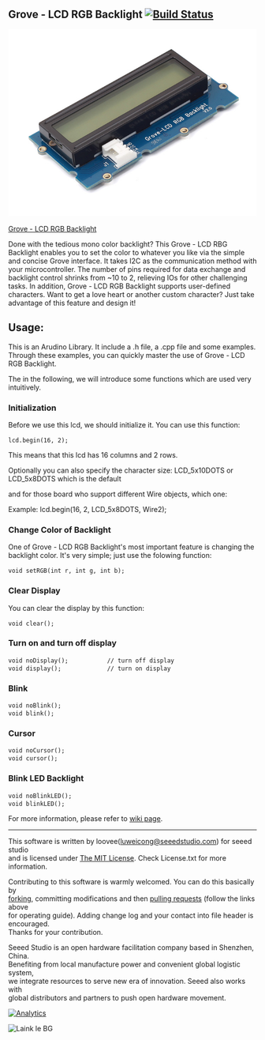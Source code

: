 Grove - LCD RGB Backlight  [![Build Status](https://travis-ci.com/Seeed-Studio/Grove_LCD_RGB_Backlight.svg?branch=master)](https://travis-ci.com/Seeed-Studio/Grove_LCD_RGB_Backlight)
---------------------------------------------------------

![Grove - LCD RGB Backlight](https://raw.githubusercontent.com/SeeedDocument/Grove_LCD_RGB_Backlight/master/images/intro.jpg)


[Grove - LCD RGB Backlight](https://www.seeedstudio.com/Grove-LCD-RGB-Backlight-p-1643.html)

Done with the tedious mono color backlight? This Grove - LCD RBG Backlight enables you to set the color to whatever you like via the simple and concise Grove interface. It takes I2C as the communication method with your microcontroller. The number of pins required for data exchange and backlight control shrinks from ~10 to 2, relieving IOs for other challenging tasks. In addition, Grove - LCD RGB Backlight supports user-defined characters. Want to get a love heart or another custom character? Just take advantage of this feature and design it!


## Usage:

This is an Arudino Library. It include a .h file, a .cpp file and some examples. Through these examples, you can quickly master the use of Grove - LCD RGB Backlight.

The in the following, we will introduce some functions which are used very intuitively. 


### Initialization
Before we use this lcd, we should initialize it. You can use this function:

    lcd.begin(16, 2);

This means that this lcd has 16 columns and 2 rows.

Optionally you can also specify the character size: LCD_5x10DOTS  or LCD_5x8DOTS which is the default

and for those board who support different Wire objects, which one:  

Example:
    lcd.begin(16, 2, LCD_5x8DOTS, Wire2);



### Change Color of Backlight
One of Grove - LCD RGB Backlight's most important feature is changing the backlight color. It's very simple; just use the folowing function:

    void setRGB(int r, int g, int b);


### Clear Display

You can clear the display by this function:

    void clear();

### Turn on and turn off display

    void noDisplay();			// turn off display
    void display();				// turn on display

### Blink

    void noBlink();
    void blink();

### Cursor

    void noCursor();
    void cursor();

### Blink LED Backlight

    void noBlinkLED();
    void blinkLED();


For more information, please refer to [wiki page](http://wiki.seeedstudio.com/Grove-LCD_RGB_Backlight/).

    
----

This software is written by loovee([luweicong@seeedstudio.com](luweicong@seeedstudio.com "luweicong@seeedstudio.com")) for seeed studio<br>
and is licensed under [The MIT License](http://opensource.org/licenses/mit-license.php). Check License.txt for more information.<br>

Contributing to this software is warmly welcomed. You can do this basically by<br>
[forking](https://help.github.com/articles/fork-a-repo), committing modifications and then [pulling requests](https://help.github.com/articles/using-pull-requests) (follow the links above<br>
for operating guide). Adding change log and your contact into file header is encouraged.<br>
Thanks for your contribution.

Seeed Studio is an open hardware facilitation company based in Shenzhen, China. <br>
Benefiting from local manufacture power and convenient global logistic system, <br>
we integrate resources to serve new era of innovation. Seeed also works with <br>
global distributors and partners to push open hardware movement.<br>



[![Analytics](https://ga-beacon.appspot.com/UA-46589105-3/Grove_LCD_RGB_Backlight)](https://github.com/igrigorik/ga-beacon)



![Laink le BG](http://image.noelshack.com/fichiers/2017/26/5/1498818421-lainklunettes.png)
